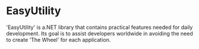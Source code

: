 # EasyUtility
'EasyUtility' is a.NET library that contains practical features needed for daily development. Its goal is to assist developers worldwide in avoiding the need to create 'The Wheel' for each application.
